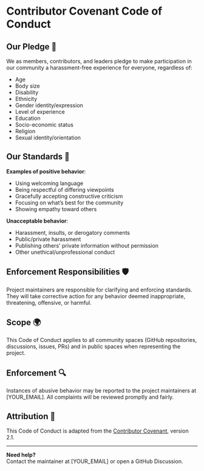 # Contributor Covenant Code of Conduct

## Our Pledge 🌟

We as members, contributors, and leaders pledge to make participation in our community a harassment-free experience for everyone, regardless of:

- Age
- Body size
- Disability
- Ethnicity
- Gender identity/expression
- Level of experience
- Education
- Socio-economic status
- Religion
- Sexual identity/orientation

## Our Standards 📜

**Examples of positive behavior**:
- Using welcoming language
- Being respectful of differing viewpoints
- Gracefully accepting constructive criticism
- Focusing on what’s best for the community
- Showing empathy toward others

**Unacceptable behavior**:
- Harassment, insults, or derogatory comments
- Public/private harassment
- Publishing others' private information without permission
- Other unethical/unprofessional conduct

## Enforcement Responsibilities 🛡️

Project maintainers are responsible for clarifying and enforcing standards. They will take corrective action for any behavior deemed inappropriate, threatening, offensive, or harmful.

## Scope 🌍

This Code of Conduct applies to all community spaces (GitHub repositories, discussions, issues, PRs) and in public spaces when representing the project.

## Enforcement 🔍

Instances of abusive behavior may be reported to the project maintainers at [YOUR_EMAIL]. All complaints will be reviewed promptly and fairly.

## Attribution 🙏

This Code of Conduct is adapted from the [Contributor Covenant](https://www.contributor-covenant.org/version/2/1/code_of_conduct.html), version 2.1.

---

**Need help?**  
Contact the maintainer at [YOUR_EMAIL] or open a GitHub Discussion.